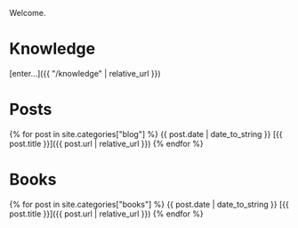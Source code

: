 ---
---
Welcome.

# Knowledge
[enter...]({{ "/knowledge" | relative_url }})

# Posts
{% for post in site.categories["blog"] %}
{{ post.date | date_to_string }} [{{ post.title }}]({{ post.url | relative_url }})
{% endfor %}

# Books
{% for post in site.categories["books"] %}
{{ post.date | date_to_string }} [{{ post.title }}]({{ post.url | relative_url }})
{% endfor %}

